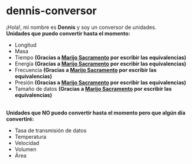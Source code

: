 # dennis-conversor
¡Hola!, mi nombre es <strong>Dennis</strong> y soy un conversor de unidades.<br>
<strong>Unidades que puedo convertir hasta el momento:</strong>
                        <ul class="list-group">
                            <li class="list-group-item list-group-item-success">Longitud</li>
                            <li class="list-group-item list-group-item-success">Masa</li>
                            <li class="list-group-item list-group-item-success">Tiempo <strong>(Gracias a <a href="https://twitter.com/MariJose961128">Marijo Sacramento</a> por escribir las equivalencias)</strong></li>
                            <li class="list-group-item list-group-item-success">Energía <strong>(Gracias a <a href="https://twitter.com/MariJose961128">Marijo Sacramento</a> por escribir las equivalencias)</strong></li>
                            <li class="list-group-item list-group-item-success">Frecuencia <strong>(Gracias a <a href="https://twitter.com/MariJose961128">Marijo Sacramento</a> por escribir las equivalencias)</strong></li>
                            <li class="list-group-item list-group-item-success">Presión <strong>(Gracias a <a href="https://twitter.com/MariJose961128">Marijo Sacramento</a> por escribir las equivalencias)</strong></li>
                            <li class="list-group-item list-group-item-success">Tamaño de datos <strong>(Gracias a <a href="https://twitter.com/MariJose961128">Marijo Sacramento</a> por escribir las equivalencias)</strong></li>
                        </ul>
                        <br>
                        <strong>Unidades que NO puedo convertir hasta el momento pero que algún día convertiré:</strong>
                        <ul class="list-group">
                            <li class="list-group-item list-group-item-warning">Tasa de transmisión de datos</li>
                            <li class="list-group-item list-group-item-warning">Temperatura</li>
                            <li class="list-group-item list-group-item-warning">Velocidad</li>
                            <li class="list-group-item list-group-item-warning">Volumen</li>
                            <li class="list-group-item list-group-item-warning">Área</li>
                        </ul>
